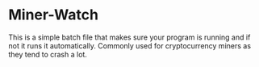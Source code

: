 # Miner-Watch
This is a simple batch file that makes sure your program is running and if not it runs it automatically. Commonly used for cryptocurrency miners as they tend to crash a lot.

